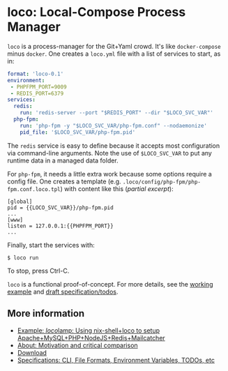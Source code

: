# loco: Local-Compose Process Manager

`loco` is a process-manager for the Git+Yaml crowd.  It's like `docker-compose` minus `docker`. One creates a `loco.yml` file with a list of services to start, as in:

```yaml
format: 'loco-0.1'
environment:
 - PHPFPM_PORT=9009
 - REDIS_PORT=6379
services:
  redis:
    run: 'redis-server --port "$REDIS_PORT" --dir "$LOCO_SVC_VAR"'
  php-fpm:
    run: 'php-fpm -y "$LOCO_SVC_VAR/php-fpm.conf" --nodaemonize'
    pid_file: '$LOCO_SVC_VAR/php-fpm.pid'
```

The `redis` service is easy to define because it accepts most configuration via command-line arguments. Note the use of `$LOCO_SVC_VAR` to put any runtime data in a managed data folder.

For `php-fpm`, it needs a little extra work because some options require a config file.  One creates a template
(e.g. `.loco/config/php-fpm/php-fpm.conf.loco.tpl`) with content like this (*partial excerpt*):

```
[global]
pid = {{LOCO_SVC_VAR}}/php-fpm.pid
...
[www]
listen = 127.0.0.1:{{PHPFPM_PORT}}
...
```

Finally, start the services with:

```
$ loco run
```

To stop, press Ctrl-C.

`loco` is a functional proof-of-concept. For more details, see the [working example](https://github.com/totten/locolamp) and [draft specification/todos](doc/specs.md).

## More information

* [Example: *loco*lamp: Using nix-shell+loco to setup Apache+MySQL+PHP+NodeJS+Redis+Mailcatcher](https://github.com/totten/locolamp)
* [About: Motivation and critical comparison](doc/about.md)
* [Download](doc/download.md)
* [Specifications: CLI, File Formats, Environment Variables, TODOs, etc](doc/specs.md)
